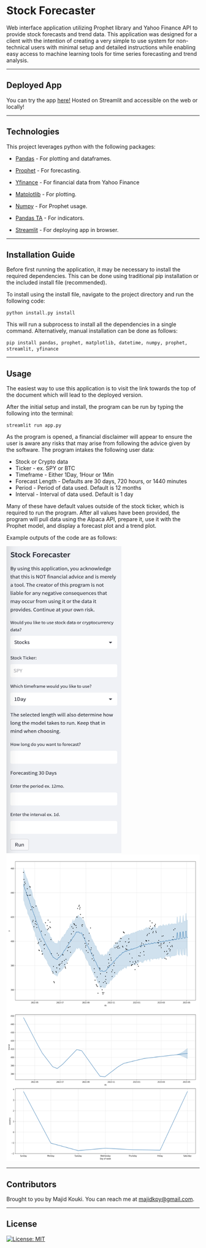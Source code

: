 # Stock Forecaster

Web interface application utilizing Prophet library and Yahoo Finance API to provide stock forecasts and trend data. This application was designed for a client with the intention of creating a very simple to use system for non-technical users with minimal setup and detailed instructions while enabling easy access to machine learning tools for time series forecasting and trend analysis.

---

## Deployed App

You can try the app [here!](https://stock-forecasting.streamlit.app/) Hosted on Streamlit and accessible on the web or locally!

---

## Technologies

This project leverages python with the following packages:

* [Pandas](https://github.com/pandas-dev/pandas) - For plotting and dataframes.

* [Prophet](https://github.com/facebook/prophet) - For forecasting.

* [Yfinance](https://github.com/ranaroussi/yfinance.git) - For financial data from Yahoo Finance

* [Matplotlib](https://github.com/matplotlib/matplotlib) - For plotting.

* [Numpy](https://github.com/numpy/numpy) - For Prophet usage.

* [Pandas TA](https://github.com/twopirllc/pandas-ta) - For indicators.

* [Streamlit](https://github.com/streamlit/streamlit) - For deploying app in browser.

---

## Installation Guide

Before first running the application, it may be necessary to install the required dependencies. This can be done using traditional pip installation or the included install file (recommended).

To install using the install file, navigate to the project directory and run the following code:

```
python install.py install
```

This will run a subprocess to install all the dependencies in a single command. Alternatively, manual installation can be done as follows:

```
pip install pandas, prophet, matplotlib, datetime, numpy, prophet, streamlit, yfinance
```

---

## Usage

The easiest way to use this application is to visit the link towards the top of the document which will lead to the deployed version.

After the initial setup and install, the program can be run by typing the following into the terminal:

```
streamlit run app.py
```

As the program is opened, a financial disclaimer will appear to ensure the user is aware any risks that may arise from following the advice given by the software. The program intakes the following user data:

* Stock or Crypto data
* Ticker - ex. SPY or BTC
* Timeframe - Either 1Day, 1Hour or 1Min
* Forecast Length - Defaults are 30 days, 720 hours, or 1440 minutes
* Period - Period of data used. Default is 12 months
* Interval - Interval of data used. Default is 1 day

Many of these have default values outside of the stock ticker, which is required to run the program. After all values have been provided, the program will pull data using the Alpaca API, prepare it, use it with the Prophet model, and display a forecast plot and a trend plot.

Example outputs of the code are as follows:

<img src="./imgs/web.png" alt="Streamlit Web App" width="300" height="800">
<img src="./imgs/chart.png" alt="Resulting Charts" width="700" height="800">

---

## Contributors

Brought to you by Majid Kouki. You can reach me at [majidkpy@gmail.com](mailto:majidkpy@gmail.com).

---

## License

[![License: MIT](https://img.shields.io/badge/License-MIT-yellow.svg)](https://opensource.org/licenses/MIT)
